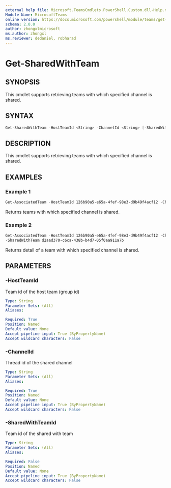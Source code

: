 ```yaml
---
external help file: Microsoft.TeamsCmdlets.PowerShell.Custom.dll-Help.xml
Module Name: MicrosoftTeams
online version: https://docs.microsoft.com/powershell/module/teams/get-sharedwithteam
schema: 2.0.0
author: zhongxlmicrosoft
ms.author: zhongxl
ms.reviewer: dedaniel, robharad
---
```


# Get-SharedWithTeam

## SYNOPSIS
This cmdlet supports retrieving teams with which specified channel is shared.

## SYNTAX
```PowerShell
Get-SharedWithTeam -HostTeamId <String> -ChannelId <String> [-SharedWithTeamId <String>]
```

## DESCRIPTION
This cmdlet supports retrieving teams with which specified channel is shared.

## EXAMPLES

### Example 1
```PowerShell
Get-AssociatedTeam -HostTeamId 126b90a5-e65a-4fef-98e3-d9b49f4acf12 -ChannelId 19:cUfyYYw3h_t-1KG8-WkvVa7KLEsIx-JHmyeG43VJojg1@thread.tacv2
```

Returns teams with which specified channel is shared.

### Example 2
```PowerShell
Get-AssociatedTeam -HostTeamId 126b90a5-e65a-4fef-98e3-d9b49f4acf12 -ChannelId 19:cUfyYYw3h_t-1KG8-WkvVa7KLEsIx-JHmyeG43VJojg1@thread.tacv2
-SharedWithTeam d2aad370-c6ca-438b-b4d7-05f0aa911a7b
```

Returns detail of a team with which specified channel is shared.

## PARAMETERS

### -HostTeamId
Team id of the host team (group id)

```yaml
Type: String
Parameter Sets: (All)
Aliases:

Required: True
Position: Named
Default value: None
Accept pipeline input: True (ByPropertyName)
Accept wildcard characters: False
```

### -ChannelId
Thread id of the shared channel

```yaml
Type: String
Parameter Sets: (All)
Aliases:

Required: True
Position: Named
Default value: None
Accept pipeline input: True (ByPropertyName)
Accept wildcard characters: False
```

### -SharedWithTeamId
Team id of the shared with team

```yaml
Type: String
Parameter Sets: (All)
Aliases:

Required: False
Position: Named
Default value: None
Accept pipeline input: True (ByPropertyName)
Accept wildcard characters: False
```